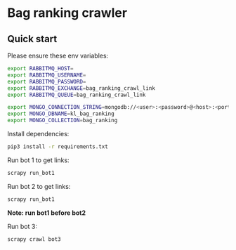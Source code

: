 # Bag ranking crawler

## Quick start

Please ensure these env variables:

```bash
export RABBITMQ_HOST=
export RABBITMQ_USERNAME=
export RABBITMQ_PASSWORD=
export RABBITMQ_EXCHANGE=bag_ranking_crawl_link
export RABBITMQ_QUEUE=bag_ranking_crawl_link

export MONGO_CONNECTION_STRING=mongodb://<user>:<password>@<host>:<port>
export MONGO_DBNAME=kl_bag_ranking
export MONGO_COLLECTION=bag_ranking

```

Install dependencies:

```bash
pip3 install -r requirements.txt
```

Run bot 1 to get links:

```bash
scrapy run_bot1
```

Run bot 2 to get links:

```bash
scrapy run_bot1
```

**Note: run bot1 before bot2**

Run bot 3:

```bash
scrapy crawl bot3
```
